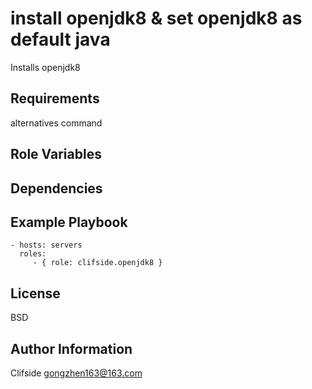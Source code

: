 

install openjdk8 & set openjdk8 as default java
=========

Installs openjdk8

Requirements
------------

alternatives command

Role Variables
--------------

Dependencies
------------


Example Playbook
----------------

    - hosts: servers
      roles:
         - { role: clifside.openjdk8 }

License
-------

BSD

Author Information
------------------

Clifside gongzhen163@163.com



